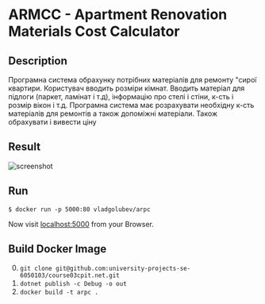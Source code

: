 # ARMCC - Apartment Renovation Materials Cost Calculator

## Description

Програмна система обрахунку потрібних матеріалів для ремонту "сирої квартири. Користувач вводить розміри кімнат.
Вводить матеріал для підлоги (паркет, ламінат і т.д), інформацію про стелі і
стіни, к-сть і розмір вікон і т.д. Програмна система має розрахувати необхідну
к-сть матеріалів для ремонтів а також допоміжні матеріали.
Також обрахувати і вивести ціну

## Result

![screenshot](screenshot.png)

## Run

```shell
$ docker run -p 5000:80 vladgolubev/arpc
```

Now visit [localhost:5000](http://localhost:5000/) from your Browser.

## Build Docker Image

0. `git clone git@github.com:university-projects-se-6050103/course03cpit.net.git`
1. `dotnet publish -c Debug -o out`
2. `docker build -t arpc .`
